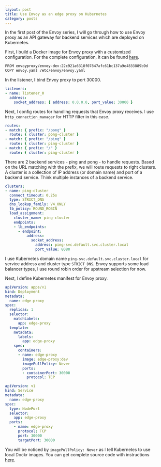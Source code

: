 ```yaml
---
layout: post
title: Use Envoy as an edge proxy on Kubernetes
category: posts
---
```


In the first post of the Envoy series, I will go through how to use Envoy proxy as an API gateway for backend services which are deployed on Kubernetes.

First, I build a Docker image for Envoy proxy with a customized configuration. For the complete configuration, it can be found [here](https://github.com/hotrannam/k8s-dev/blob/master/edge-proxy/envoy.yaml).

```bash
FROM envoyproxy/envoy-dev:22c921a6318f07847afc61bc137a9e4833889b9d
COPY envoy.yaml /etc/envoy/envoy.yaml
```

In the listener, I bind Envoy proxy to port 30000.

```yaml
listeners:
- name: listener_0
  address:
    socket_address: { address: 0.0.0.0, port_value: 30000 }
```

Next, I config routes for handling requests that Envoy proxy receives. I use `http_connection_manager` for HTTP filter in this case.

```yaml
routes:
- match: { prefix: "/pong" }
  route: { cluster: pong-cluster }
- match: { prefix: "/ping" }
  route: { cluster: ping-cluster }
- match: { prefix: "/" }
  route: { cluster: ping-cluster }
```

There are 2 backend services - ping and pong - to handle requests. Based on the URL matching with the prefix, we will route requests to right clusters. A cluster is a collection of IP address (or domain name) and port of a backend service. Think multiple instances of a backend service.

```yaml
clusters:
- name: ping-cluster
  connect_timeout: 0.25s
  type: STRICT_DNS
  dns_lookup_family: V4_ONLY
  lb_policy: ROUND_ROBIN
  load_assignment:
    cluster_name: ping-cluster
    endpoints:
    - lb_endpoints:
      - endpoint:
          address:
            socket_address:
              address: ping-svc.default.svc.cluster.local
              port_value: 8080
```

I use Kubernetes domain name `ping-svc.default.svc.cluster.local` for service address and cluster type `STRICT_DNS`. Envoy supports some load balancer types, I use round robin order for upstream selection for now.

Next, I define Kubernetes manifest for Envoy proxy.

```yaml
apiVersion: apps/v1
kind: Deployment
metadata:
  name: edge-proxy
spec:
  replicas: 1
  selector:
    matchLabels:
      app: edge-proxy
  template:
    metadata:
      labels:
        app: edge-proxy
    spec:
      containers:
      - name: edge-proxy
        image: edge-proxy:dev
        imagePullPolicy: Never
        ports:
        - containerPort: 30000
          protocol: TCP
```

```yaml
apiVersion: v1
kind: Service
metadata:
  name: edge-proxy
spec:
  type: NodePort
  selector:
    app: edge-proxy
  ports:
    - name: edge-proxy
      protocol: TCP
      port: 30000
      targetPort: 30000
```

You will be noticed by `imagePullPolicy: Never` as I tell Kubernetes to use local Dockr images. You can get complete source code with instructions [here](https://github.com/hotrannam/k8s-dev).

